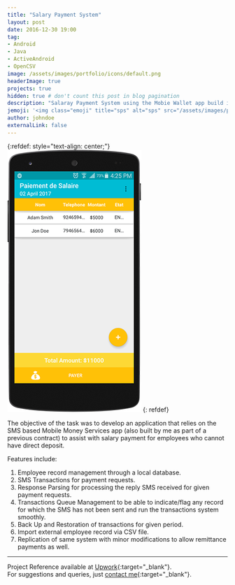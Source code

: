 ```yaml
---
title: "Salary Payment System"
layout: post
date: 2016-12-30 19:00
tag:
- Android
- Java
- ActiveAndroid
- OpenCSV
image: /assets/images/portfolio/icons/default.png
headerImage: true
projects: true
hidden: true # don't count this post in blog pagination
description: "Salaray Payment System using the Mobie Wallet app build in previous contract."
jemoji: '<img class="emoji" title="sps" alt="sps" src="/assets/images/portfolio/icons/default.png" height="20" width="20" align="absmiddle">'
author: johndoe
externalLink: false
---
```


{:refdef: style="text-align: center;"}
![Screenshot](/assets/images/portfolio/sps.png)
{: refdef}

The objective of the task was to develop an application that relies on the SMS based Mobile Money Services app (also built by me as part of a previous contract) to assist with salary payment for employees who cannot have direct deposit.

Features include:

1. Employee record management through a local database.
2. SMS Transactions for payment requests.
3. Response Parsing for processing the reply SMS received for given payment requests.
4. Transactions Queue Management to be able to indicate/flag any record for which the SMS has not been sent and run the transactions system smoothly.
5. Back Up and Restoration of transactions for given period.
6. Import external employee record via CSV file.
7. Replication of same system with minor modifications to allow remittance payments as well.

---

Project Reference available at [Upwork](https://www.upwork.com/jobs/~01fe356bcc9c91c3f5){:target="_blank"}.<br />
For suggestions and queries, just [contact me](http://linkedin.com/in/xuhaibahmad){:target="_blank"}.
